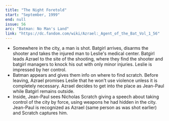 ```yaml
---
title: "The Night Foretold"
start: "September, 1999"
end: null
issue: 56
arc: "Batman: No Man's Land"
link: "https://dc.fandom.com/wiki/Azrael:_Agent_of_the_Bat_Vol_1_56"
---
```


- Somewhere in the city, a man is shot. Batgirl arrives, disarms the shooter and takes the injured man to Leslie's medical center. Batgirl leads Azrael to the site of the shooting, where they find the shooter and batgirl managers to knock his out with only minor injuries. Leslie is impressed by her control. 
- Batman appears and gives them info on where to find scratch. Before leaving, Azrael promises Leslie that he won't use violence unless it is completely necessary. Azrael decides to get into the place as Jean-Paul while Batgirl remains outside.
- Inside, Jean-Paul sees Nicholas Scratch giving a speech about taking control of the city by force, using weapons he had hidden in the city. Jean-Paul is recognized as Azrael (same person as was shot earlier) and Scratch captures him.
